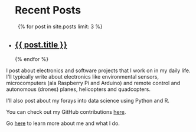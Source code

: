 <div class="posts">   
  <ul>
    <h1>Recent Posts</h1>
    {% for post in site.posts limit: 3 %}
      <li>
        <a href="{{ post.url }}">
          <h2>{{ post.title }}</h2>
        </a>
      </li>
    {% endfor %}
  </ul>
</div>

I post about electronics and software projects that I work on in my daily life. I'll typically write about electronics like environmental sensors, microcomputers (ala Raspberry Pi and Arduino) and remote control and autonomous (drones) planes, helicopters and quadcopters.   

I'll also post about my forays into data science using Python and R.

You can check out my GitHub contributions [here](https://github.com/OneGneissGuy/).

Go [here](https://onegneissguy.github.io/about) to learn more about me and what I do.
